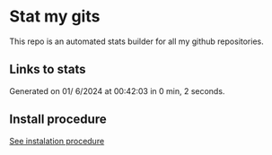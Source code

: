 # Stat my gits

This repo is an automated stats builder for all my github repositories.

## Links to stats


Generated on 01/ 6/2024 at 00:42:03 in 0 min, 2 seconds.

## Install procedure

[See instalation procedure](./src/install.md)
